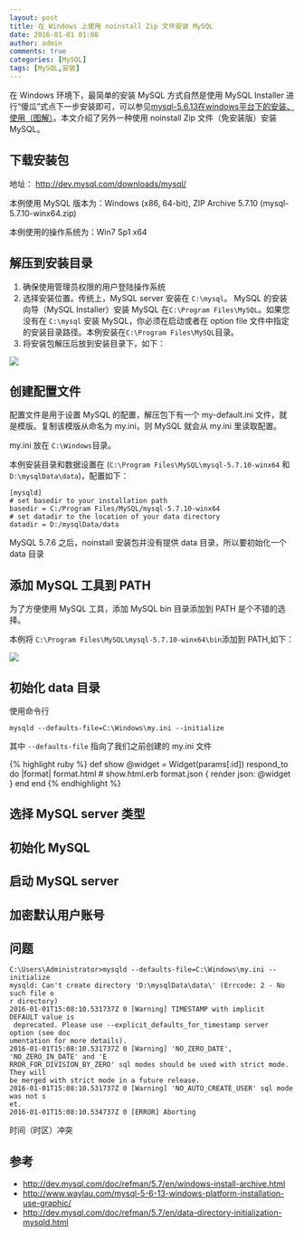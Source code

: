 ```yaml
---
layout: post
title: 在 Windows 上使用 noinstall Zip 文件安装 MySQL
date: 2016-01-01 01:08
author: admin
comments: true
categories: [MySQL]
tags: [MySQL,安装]
---
```


在 Windows 环境下，最简单的安装 MySQL 方式自然是使用  MySQL Installer 进行“傻瓜”式点下一步安装即可，可以参见[mysql-5.6.13在windows平台下的安装、使用（图解）](http://www.waylau.com/mysql-5-6-13-windows-platform-installation-use-graphic/)。本文介绍了另外一种使用 noinstall Zip 文件（免安装版）安装 MySQL。

<!-- more -->
## 下载安装包

地址： <http://dev.mysql.com/downloads/mysql/>

本例使用 MySQL 版本为：Windows (x86, 64-bit), ZIP Archive	5.7.10	(mysql-5.7.10-winx64.zip)

本例使用的操作系统为：Win7 Sp1 x64

## 解压到安装目录

1. 确保使用管理员权限的用户登陆操作系统
2. 选择安装位置。传统上，MySQL server 安装在 `C:\mysql`。 MySQL 的安装向导（MySQL Installer）安装 MySQL 在`C:\Program Files\MySQL`。如果您没有在 `C:\mysql` 安装 MySQL，你必须在启动或者在  option file 文件中指定的安装目录路径。本例安装在`C:\Program Files\MySQL`目录。
3. 将安装包解压后放到安装目录下，如下：

![](http://a.picphotos.baidu.com/album/s%3D550%3Bq%3D90%3Bc%3Dxiangce%2C100%2C100/sign=f40f5365d188d43ff4a991f74d25a326/9345d688d43f8794accebc3ed51b0ef41bd53ae8.jpg?referer=a368c26f7ff0f73681e9793186a6&x=.jpg)


## 创建配置文件

配置文件是用于设置 MySQL 的配置，解压包下有一个 my-default.ini 文件，就是模版。复制该模版从命名为 my.ini，则 MySQL 就会从 my.ini 里读取配置。

my.ini 放在 `C:\Windows`目录。

本例安装目录和数据设置在 (`C:\Program Files\MySQL\mysql-5.7.10-winx64` 和 `D:\mysqlData\data`)，配置如下：

```
[mysqld]
# set basedir to your installation path
basedir = C:/Program Files/MySQL/mysql-5.7.10-winx64
# set datadir to the location of your data directory
datadir = D:/mysqlData/data
```

MySQL 5.7.6 之后，noinstall 安装包并没有提供 data 目录，所以要初始化一个 data 目录

## 添加 MySQL 工具到 PATH

为了方便使用  MySQL 工具，添加 MySQL bin 目录添加到 PATH 是个不错的选择。

本例将 `C:\Program Files\MySQL\mysql-5.7.10-winx64\bin`添加到 PATH,如下：

![](http://a.picphotos.baidu.com/album/s%3D550%3Bq%3D90%3Bc%3Dxiangce%2C100%2C100/sign=92f21ca8d33f8794d7ff482be2207fc9/d788d43f8794a4c27da9183b09f41bd5ad6e3913.jpg?referer=03f8b2d0f036afc3571b0b5587f1&x=.jpg)

## 初始化 data 目录

使用命令行

```
mysqld --defaults-file=C:\Windows\my.ini --initialize
```

其中 `--defaults-file` 指向了我们之前创建的 my.ini 文件

{% highlight ruby %}
def show
  @widget = Widget(params[:id])
  respond_to do |format|
    format.html # show.html.erb
    format.json { render json: @widget }
  end
end
{% endhighlight %}

## 选择 MySQL server 类型
## 初始化 MySQL
## 启动  MySQL server
## 加密默认用户账号

## 问题

```
C:\Users\Administrator>mysqld --defaults-file=C:\Windows\my.ini --initialize
mysqld: Can't create directory 'D:\mysqlData\data\' (Errcode: 2 - No such file o
r directory)
2016-01-01T15:08:10.531737Z 0 [Warning] TIMESTAMP with implicit DEFAULT value is
 deprecated. Please use --explicit_defaults_for_timestamp server option (see doc
umentation for more details).
2016-01-01T15:08:10.531737Z 0 [Warning] 'NO_ZERO_DATE', 'NO_ZERO_IN_DATE' and 'E
RROR_FOR_DIVISION_BY_ZERO' sql modes should be used with strict mode. They will
be merged with strict mode in a future release.
2016-01-01T15:08:10.531737Z 0 [Warning] 'NO_AUTO_CREATE_USER' sql mode was not s
et.
2016-01-01T15:08:10.534737Z 0 [ERROR] Aborting
```

时间（时区）冲突


## 参考

* <http://dev.mysql.com/doc/refman/5.7/en/windows-install-archive.html>
* <http://www.waylau.com/mysql-5-6-13-windows-platform-installation-use-graphic/>
* <http://dev.mysql.com/doc/refman/5.7/en/data-directory-initialization-mysqld.html>